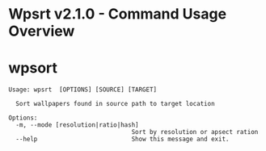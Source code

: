 # Wpsrt v2.1.0 - Command Usage Overview

# wpsort
```
Usage: wpsrt  [OPTIONS] [SOURCE] [TARGET]

  Sort wallpapers found in source path to target location

Options:
  -m, --mode [resolution|ratio|hash]
                                  Sort by resolution or apsect ration
  --help                          Show this message and exit.
```

